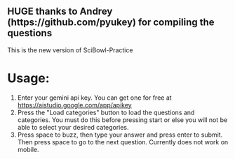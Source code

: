 <h2>HUGE thanks to Andrey (https://github.com/pyukey) for compiling the questions</h2>

This is the new version of SciBowl-Practice

<h1>Usage:</h1>

1. Enter your gemini api key. You can get one for free at https://aistudio.google.com/app/apikey
2. Press the "Load categories" button to load the questions and categories. You must do this before pressing start or else you will not be able to select your desired categories.
3. Press space to buzz, then type your answer and press enter to submit. Then press space to go to the next question. Currently does not work on mobile.
